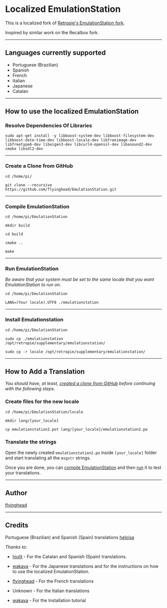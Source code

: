 # Localized EmulationStation

This is a localized fork of [Retropie's EmulationStation fork](https://github.com/RetroPie/EmulationStation).

Inspired by similar work on the Recalbox fork.

***

## Languages currently supported 

* Portuguese (Brazilian)
* Spanish
* French
* Italian
* Japanese
* Catalan

***

## How to use the localized EmulationStation

### Resolve Dependencies Of Libraries

`sudo apt-get install -y libboost-system-dev libboost-filesystem-dev libboost-date-time-dev libboost-locale-dev libfreeimage-dev libfreetype6-dev libeigen3-dev libcurl4-openssl-dev libasound2-dev cmake libsdl2-dev`

***

### Create a Clone from GitHub

`cd /home/pi/`

`git clone --recursive https://github.com/flyinghead/EmulationStation.git`

***

### Compile EmulationStation

`cd /home/pi/EmulationStation`

`mkdir build`

`cd build`

`cmake ..`

`make`

***
  
### Run EmulationStation
_Be aware that your system must be set to the same locale that you want EmulationStation to run on._

`cd /home/pi/EmulationStation`

`LANG=(Your locale).UTF8 ./emulationstation`

 ***

### Install Emulationstation

`cd /home/pi/EmulationStation`

`sudo cp ./emulationstation /opt/retropie/supplementary/emulationstation/`

`sudo cp -r locale /opt/retropie/supplementary/emulationstation/`

***

## How to Add a Translation
_You should have, at least, [created a clone from GitHub](https://github.com/heloisatech/TranslateEmulationStation#create-a-clone-from-github) before continuing with the following steps._

### Create files for the new locale

`cd /home/pi/EmulationStation/locale`

`mkdir lang/[your_locale]`

`cp emulationstation2.pot lang/[your_locale]/emulationstation2.po`

### Translate the strings

Open the newly created `emulationstation2.po` inside `[your_locale]` folder and start translating all the `msgstr` strings.

Once you are done, you can [compile EmulationStation](https://github.com/heloisatech/TranslateEmulationStation#compile-emulationstation) and then [run](https://github.com/heloisatech/TranslateEmulationStation#run-emulationstation) it to test your translations.

***

## Author

[flyinghead](https://github.com/flyinghead)

***

## Credits

Portuguese (Brazilian) and Spanish (Spain) translations [heloisa](https://github.com/heloisatech)

_Thanks to:_

* [hiulit](https://github.com/hiulit) - For the Catalan and Spanish (Spain) translations.
* [wakaya](https://retropie.org.uk/forum/user/wakaya) - For the Japanese translations and for the instructions on how to use the localized EmulationStation.
* [flyinghead](https://github.com/flyinghead) - For the French translations
* Unknown - For the Italian translations


* [wakaya](https://retropie.org.uk/forum/user/wakaya) - For the Installation tutorial

